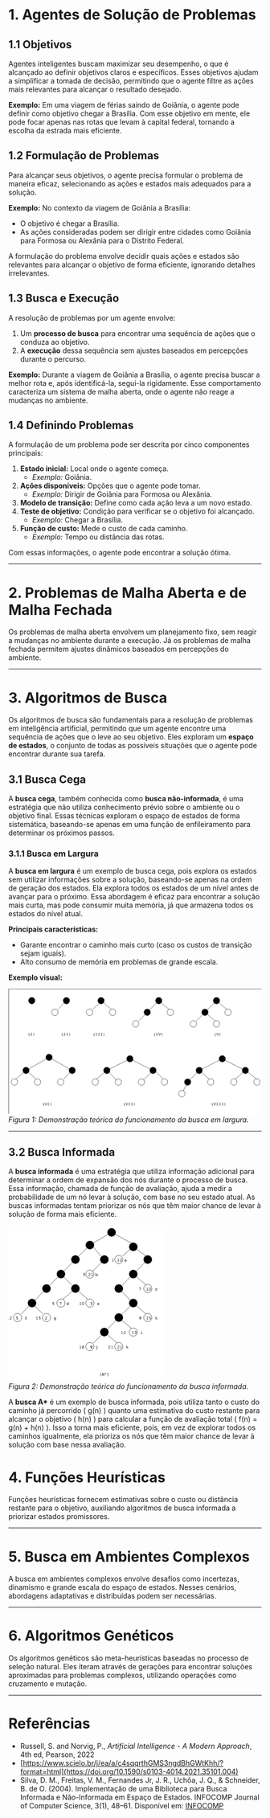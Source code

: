 # 1. Agentes de Solução de Problemas

## 1.1 Objetivos

Agentes inteligentes buscam maximizar seu desempenho, o que é alcançado ao definir objetivos claros e específicos. Esses objetivos ajudam a simplificar a tomada de decisão, permitindo que o agente filtre as ações mais relevantes para alcançar o resultado desejado.

**Exemplo:** Em uma viagem de férias saindo de Goiânia, o agente pode definir como objetivo chegar a Brasília. Com esse objetivo em mente, ele pode focar apenas nas rotas que levam à capital federal, tornando a escolha da estrada mais eficiente.

## 1.2 Formulação de Problemas

Para alcançar seus objetivos, o agente precisa formular o problema de maneira eficaz, selecionando as ações e estados mais adequados para a solução.

**Exemplo:** No contexto da viagem de Goiânia a Brasília:
- O objetivo é chegar a Brasília.
- As ações consideradas podem ser dirigir entre cidades como Goiânia para Formosa ou Alexânia para o Distrito Federal.

A formulação do problema envolve decidir quais ações e estados são relevantes para alcançar o objetivo de forma eficiente, ignorando detalhes irrelevantes.

## 1.3 Busca e Execução

A resolução de problemas por um agente envolve:
1. Um **processo de busca** para encontrar uma sequência de ações que o conduza ao objetivo.
2. A **execução** dessa sequência sem ajustes baseados em percepções durante o percurso.

**Exemplo:** Durante a viagem de Goiânia a Brasília, o agente precisa buscar a melhor rota e, após identificá-la, segui-la rigidamente. Esse comportamento caracteriza um sistema de malha aberta, onde o agente não reage a mudanças no ambiente.

## 1.4 Definindo Problemas

A formulação de um problema pode ser descrita por cinco componentes principais:

1. **Estado inicial:** Local onde o agente começa.
   - *Exemplo:* Goiânia.
2. **Ações disponíveis:** Opções que o agente pode tomar.
   - *Exemplo:* Dirigir de Goiânia para Formosa ou Alexânia.
3. **Modelo de transição:** Define como cada ação leva a um novo estado.
4. **Teste de objetivo:** Condição para verificar se o objetivo foi alcançado.
   - *Exemplo:* Chegar a Brasília.
5. **Função de custo:** Mede o custo de cada caminho.
   - *Exemplo:* Tempo ou distância das rotas.

Com essas informações, o agente pode encontrar a solução ótima.

---

# 2. Problemas de Malha Aberta e de Malha Fechada

Os problemas de malha aberta envolvem um planejamento fixo, sem reagir a mudanças no ambiente durante a execução. Já os problemas de malha fechada permitem ajustes dinâmicos baseados em percepções do ambiente.

---

# 3. Algoritmos de Busca

Os algoritmos de busca são fundamentais para a resolução de problemas em inteligência artificial, permitindo que um agente encontre uma sequência de ações que o leve ao seu objetivo. Eles exploram um **espaço de estados**, o conjunto de todas as possíveis situações que o agente pode encontrar durante sua tarefa.

## 3.1 Busca Cega

A **busca cega**, também conhecida como **busca não-informada**, é uma estratégia que não utiliza conhecimento prévio sobre o ambiente ou o objetivo final. Essas técnicas exploram o espaço de estados de forma sistemática, baseando-se apenas em uma função de enfileiramento para determinar os próximos passos.

### 3.1.1 Busca em Largura

A **busca em largura** é um exemplo de busca cega, pois explora os estados sem utilizar informações sobre a solução, baseando-se apenas na ordem de geração dos estados. Ela explora todos os estados de um nível antes de avançar para o próximo. Essa abordagem é eficaz para encontrar a solução mais curta, mas pode consumir muita memória, já que armazena todos os estados do nível atual.

**Principais características:**
- Garante encontrar o caminho mais curto (caso os custos de transição sejam iguais).
- Alto consumo de memória em problemas de grande escala.

**Exemplo visual:**

![Demonstração da busca em largura](../assets/buscaEmLargura.png)  
*Figura 1: Demonstração teórica do funcionamento da busca em largura.*

---

## 3.2 Busca Informada

A **busca informada** é uma estratégia que utiliza informação adicional para determinar a ordem de expansão dos nós durante o processo de busca. Essa informação, chamada de função de avaliação, ajuda a medir a probabilidade de um nó levar à solução, com base no seu estado atual. As buscas informadas tentam priorizar os nós que têm maior chance de levar à solução de forma mais eficiente.

![Demonstração da busca informada](../assets/buscaA.png)  
*Figura 2: Demonstração teórica do funcionamento da busca informada.*

A **busca A\*** é um exemplo de busca informada, pois utiliza tanto o custo do caminho já percorrido \( g(n) \) quanto uma estimativa do custo restante para alcançar o objetivo \( h(n) \) para calcular a função de avaliação total \( f(n) = g(n) + h(n) \). Isso a torna mais eficiente, pois, em vez de explorar todos os caminhos igualmente, ela prioriza os nós que têm maior chance de levar à solução com base nessa avaliação.

  
# 4. Funções Heurísticas

Funções heurísticas fornecem estimativas sobre o custo ou distância restante para o objetivo, auxiliando algoritmos de busca informada a priorizar estados promissores.

---

# 5. Busca em Ambientes Complexos

A busca em ambientes complexos envolve desafios como incertezas, dinamismo e grande escala do espaço de estados. Nesses cenários, abordagens adaptativas e distribuídas podem ser necessárias.

---

# 6. Algoritmos Genéticos

Os algoritmos genéticos são meta-heurísticas baseadas no processo de seleção natural. Eles iteram através de gerações para encontrar soluções aproximadas para problemas complexos, utilizando operações como cruzamento e mutação.

---

# Referências

- Russell, S. and Norvig, P., *Artificial Intelligence - A Modern Approach*, 4th ed, Pearson, 2022  
- [https://www.scielo.br/j/ea/a/c4sqqrthGMS3ngdBhGWtKhh/?format=html](https://doi.org/10.1590/s0103-4014.2021.35101.004)  
- Silva, D. M., Freitas, V. M., Fernandes Jr, J. R., Uchôa, J. Q., & Schneider, B. de O. (2004). Implementação de uma Biblioteca para Busca Informada e Não-Informada em Espaço de Estados. INFOCOMP Journal of Computer Science, 3(1), 48–61. Disponível em: [INFOCOMP](https://infocomp.dcc.ufla.br/index.php/infocomp/article/view/63)
